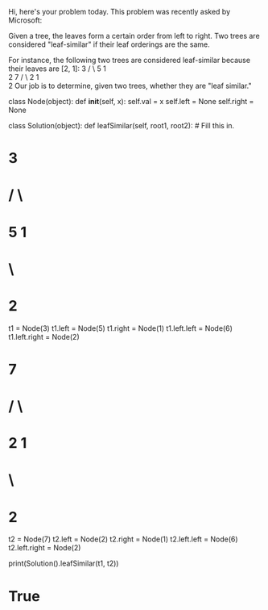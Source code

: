 Hi, here's your problem today. This problem was recently asked by Microsoft:

Given a tree, the leaves form a certain order from left to right. Two trees are considered "leaf-similar" if their leaf orderings are the same.

For instance, the following two trees are considered leaf-similar because their leaves are [2, 1]:
    3
   / \ 
  5   1
   \
    2 
    7
   / \ 
  2   1
   \
    2 
Our job is to determine, given two trees, whether they are "leaf similar."

class Node(object):
  def __init__(self, x):
    self.val = x
    self.left = None
    self.right = None
  
class Solution(object):
  def leafSimilar(self, root1, root2):
    # Fill this in.

#    3
#   / \ 
#  5   1
#   \
#    2 

t1 = Node(3)
t1.left = Node(5)
t1.right = Node(1)
t1.left.left = Node(6)
t1.left.right = Node(2)

#    7
#   / \ 
#  2   1
#   \
#    2 
t2 = Node(7)
t2.left = Node(2)
t2.right = Node(1)
t2.left.left = Node(6)
t2.left.right = Node(2)

print(Solution().leafSimilar(t1, t2))
# True

